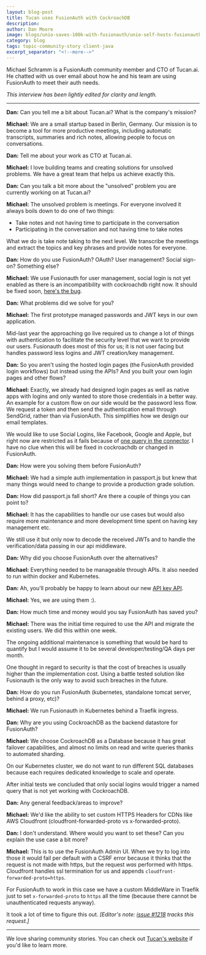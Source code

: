 ```yaml
---
layout: blog-post
title: Tucan uses FusionAuth with CockroachDB
description: 
author: Dan Moore
image: blogs/unio-saves-100k-with-fusionauth/unio-self-hosts-fusionauth-and-saves-100k-header-image.png
category: blog
tags: topic-community-story client-java
excerpt_separator: "<!--more-->"
---
```


Michael Schramm is a FusionAuth community member and CTO of Tucan.ai. He chatted with us over email about how he and his team are using FusionAuth to meet their auth needs. 

<!--more-->

*This interview has been lightly edited for clarity and length.*

-------

**Dan:** Can you tell me a bit about Tucan.ai? What is the company's mission?

**Michael:** We are a small startup based in Berlin, Germany. Our mission is to become a tool for more productive meetings, including automatic transcripts, summaries and rich notes, allowing people to focus on conversations.

**Dan:** Tell me about your work as CTO at Tucan.ai.

**Michael:** I love building teams and creating solutions for unsolved problems. We have a great team that helps us achieve exactly this.

**Dan:** Can you talk a bit more about the "unsolved" problem you are currently working on at Tucan.ai?

**Michael:** The unsolved problem is meetings. For everyone involved it always boils down to do one of two things: 

* Take notes and not having time to participate in the conversation
* Participating in the conversation and not having time to take notes

What we do is take note taking to the next level. We transcribe the meetings and extract the topics and key phrases and provide notes for everyone.

**Dan:** How do you use FusionAuth? OAuth? User management? Social sign-on? Something else?

**Michael:** We use Fusionauth for user management, social login is not yet enabled as there is an incompatibility with cockroachdb right now. It should be fixed soon, [here's the bug](https://github.com/cockroachdb/cockroach/issues/40963).

**Dan:** What problems did we solve for you? 

**Michael:** The first prototype managed passwords and JWT keys in our own application. 

Mid-last year the approaching go live required us to change a lot of things with authentication to facilitate the security level that we want to provide our users. Fusionauth does most of this for us; it is not user facing but handles password less logins and JWT creation/key management.

**Dan:** So you aren't using the hosted login pages (the FusionAuth provided login workflows) but instead using the APIs? And you built your own login pages and other flows?

**Michael:** Exactly, we already had designed login pages as well as native apps with logins and only wanted to store those credentials in a better way. An example for a custom flow on our side would be the password less flow. We request a token and then send the authentication email through SendGrid, rather than via FusionAuth. This simplifies how we design our email templates.

We would like to use Social Logins, like Facebook, Google and Apple, but right now are restricted as it fails because of [one query in the connector](https://fusionauth.io/community/forum/topic/950/cockroach-compatibility-problem-on-connector-signin). I have no clue when this will be fixed in cockroachdb or changed in FusionAuth.

**Dan:** How were you solving them before FusionAuth?

**Michael:** We had a simple auth implementation in passport.js but knew that many things would need to change to provide a production grade solution.

**Dan:** How did passport.js fall short? Are there a couple of things you can point to? 

**Michael:** It has the capabilities to handle our use cases but would also require more maintenance and more development time spent on having key management etc. 

We still use it but only now to decode the received JWTs and to handle the verification/data passing in our api middleware.

**Dan:** Why did you choose FusionAuth over the alternatives?

**Michael:** Everything needed to be manageable through APIs. It also needed to run within docker and Kubernetes.

**Dan:** Ah, you'll probably be happy to learn about our new [API key API](https://fusionauth.io/docs/v1/tech/apis/api-keys/). 

**Michael:** Yes, we are using them :).

**Dan:** How much time and money would you say FusionAuth has saved you?

**Michael:** There was the initial time required to use the API and migrate the existing users. We did this within one week. 

The ongoing additional maintenance is something that would be hard to quantify but I would assume it to be several developer/testing/QA days per month. 

One thought in regard to security is that the cost of breaches is usually higher than the implementation cost. Using a battle tested solution like Fusionauth is the only way to avoid such breaches in the future.

**Dan:** How do you run FusionAuth (kubernetes, standalone tomcat server, behind a proxy, etc)?

**Michael:** We run Fusionauth in Kubernetes behind a Traefik ingress.

**Dan:** Why are you using CockroachDB as the backend datastore for FusionAuth?

**Michael:** We choose CockroachDB as a Database because it has great failover capabilities, and almost no limits on read and write queries thanks to automated sharding. 

On our Kubernetes cluster, we do not want to run different SQL databases because each requires dedicated knowledge to scale and operate.

After initial tests we concluded that only social logins would trigger a named query that is not yet working with CockroachDB.

**Dan:** Any general feedback/areas to improve?

**Michael:** We'd like the ability to set custom HTTPS Headers for CDNs like AWS Cloudfront (cloudfront-forwarded-proto vs x-forwarded-proto).

**Dan:** I don't understand. Where would you want to set these? Can you explain the use case a bit more?

**Michael:** This is to use the FusionAuth Admin UI. When we try to log into those it would fail per default with a CSRF error because it thinks that the request is not made with https, but the request *was* performed with https. Cloudfront handles ssl termination for us and appends `cloudfront-forwarded-proto=https`. 

For FusionAuth to work in this case we have a custom MiddleWare in Traefik just to set `x-forwarded-proto` to `https` all the time (because there cannot be unauthenticated requests anyway). 

It took a lot of time to figure this out. _[Editor's note: [issue #1218](https://github.com/FusionAuth/fusionauth-issues/issues/1218) tracks this request.]_

-------

We love sharing community stories. You can check out [Tucan's website](https://tucan.ai/) if you'd like to learn more.
